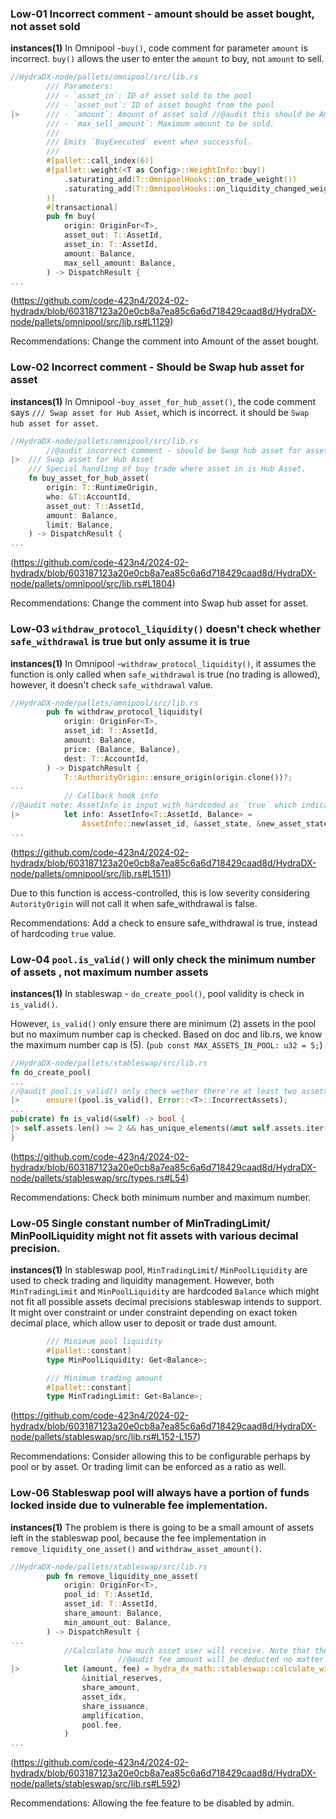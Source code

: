 ### Low-01 Incorrect comment - amount should be asset bought, not asset sold
**instances(1)**
In Omnipool -`buy()`, code comment for parameter `amount` is incorrect. `buy()` allows the user to enter the `amount` to buy, not `amount` to sell.
```rust
//HydraDX-node/pallets/omnipool/src/lib.rs
		/// Parameters:
		/// - `asset_in`: ID of asset sold to the pool
		/// - `asset_out`: ID of asset bought from the pool
|>		/// - `amount`: Amount of asset sold //@audit this should be Amount of asset bought
		/// - `max_sell_amount`: Maximum amount to be sold.
		///
		/// Emits `BuyExecuted` event when successful.
		///
		#[pallet::call_index(6)]
		#[pallet::weight(<T as Config>::WeightInfo::buy()
			.saturating_add(T::OmnipoolHooks::on_trade_weight())
			.saturating_add(T::OmnipoolHooks::on_liquidity_changed_weight())
		)]
		#[transactional]
		pub fn buy(
			origin: OriginFor<T>,
			asset_out: T::AssetId,
			asset_in: T::AssetId,
			amount: Balance,
			max_sell_amount: Balance,
		) -> DispatchResult {
...
```
(https://github.com/code-423n4/2024-02-hydradx/blob/603187123a20e0cb8a7ea85c6a6d718429caad8d/HydraDX-node/pallets/omnipool/src/lib.rs#L1129)

Recommendations:
Change the comment into Amount of the asset bought.

### Low-02 Incorrect comment - Should be Swap hub asset for asset  
**instances(1)**
In Omnipool -`buy_asset_for_hub_asset()`, the code comment says `/// Swap asset for Hub Asset`, which is incorrect. it should be `Swap hub asset for asset`.
```rust
//HydraDX-node/pallets/omnipool/src/lib.rs
        //@audit incorrect comment - should be Swap hub asset for asset.
|>	/// Swap asset for Hub Asset
	/// Special handling of buy trade where asset in is Hub Asset.
	fn buy_asset_for_hub_asset(
		origin: T::RuntimeOrigin,
		who: &T::AccountId,
		asset_out: T::AssetId,
		amount: Balance,
		limit: Balance,
	) -> DispatchResult {
...
```
(https://github.com/code-423n4/2024-02-hydradx/blob/603187123a20e0cb8a7ea85c6a6d718429caad8d/HydraDX-node/pallets/omnipool/src/lib.rs#L1804)

Recommendations:
Change the comment into Swap hub asset for asset.

### Low-03 `withdraw_protocol_liquidity()` doesn't check whether `safe_withdrawal` is true but only assume it is true
**instances(1)**
In Omnipool -`withdraw_protocol_liquidity()`, it assumes the function is only called when `safe_withdrawal` is true (no trading is allowed), however, it doesn't check `safe_withdrawal` value.
```rust
//HydraDX-node/pallets/omnipool/src/lib.rs
		pub fn withdraw_protocol_liquidity(
			origin: OriginFor<T>,
			asset_id: T::AssetId,
			amount: Balance,
			price: (Balance, Balance),
			dest: T::AccountId,
		) -> DispatchResult {
			T::AuthorityOrigin::ensure_origin(origin.clone())?;
...
			// Callback hook info
//@audit note: AssetInfo is input with hardcoded as `true` which indicates safe_withdrawal is true
|>			let info: AssetInfo<T::AssetId, Balance> =
				AssetInfo::new(asset_id, &asset_state, &new_asset_state, &state_changes.asset, true);
...
```
(https://github.com/code-423n4/2024-02-hydradx/blob/603187123a20e0cb8a7ea85c6a6d718429caad8d/HydraDX-node/pallets/omnipool/src/lib.rs#L1511)

Due to this function is access-controlled, this is low severity considering `AutorityOrigin` will not call it when safe_withdrawal is false.

Recommendations:
Add a check to ensure safe_withdrawal is true, instead of hardcoding `true` value.


### Low-04 `pool.is_valid()` will only check the minimum number of assets , not maximum number assets
**instances(1)**
In stableswap - `do_create_pool()`, pool validity is check in `is_valid()`. 

However, `is_valid()` only ensure there are minimum (2) assets in the pool but no maximum number cap is checked. Based on doc and lib.rs, we know the maximum number cap is (5). (`pub const MAX_ASSETS_IN_POOL: u32 = 5;`)
```rust
//HydraDX-node/pallets/stableswap/src/lib.rs
fn do_create_pool(
...
//@audit pool.is_valid() only check wether there're at least two assets in the pool, but it didn't check whether the max is over 5. 
|>		ensure!(pool.is_valid(), Error::<T>::IncorrectAssets);
...
pub(crate) fn is_valid(&self) -> bool {
|> self.assets.len() >= 2 && has_unique_elements(&mut self.assets.iter())
}
```
(https://github.com/code-423n4/2024-02-hydradx/blob/603187123a20e0cb8a7ea85c6a6d718429caad8d/HydraDX-node/pallets/stableswap/src/types.rs#L54)

Recommendations:
Check both minimum number and maximum number.

### Low-05 Single constant number of MinTradingLimit/ MinPoolLiquidity might not fit assets with various decimal precision.
**instances(1)**
In stableswap pool, `MinTradingLimit`/ `MinPoolLiquidity` are used to check trading and liquidity management. However, both `MinTradingLimit` and `MinPoolLiquidity` are hardcoded `Balance` which might not fit all possible assets decimal precisions stableswap intends to support. It might over constraint or under constraint depending on exact token decimal place, which allow user to deposit or trade dust amount.
```rust
		/// Minimum pool liquidity
		#[pallet::constant]
		type MinPoolLiquidity: Get<Balance>;

		/// Minimum trading amount
		#[pallet::constant]
		type MinTradingLimit: Get<Balance>;
```
(https://github.com/code-423n4/2024-02-hydradx/blob/603187123a20e0cb8a7ea85c6a6d718429caad8d/HydraDX-node/pallets/stableswap/src/lib.rs#L152-L157)

Recommendations:
Consider allowing this to be configurable perhaps by pool or by asset. Or trading limit can be enforced as a ratio as well.

### Low-06 Stableswap pool will always have a portion of funds locked inside due to vulnerable fee implementation.
**instances(1)**
The problem is there is going to be a small amount of assets left in the stableswap pool, because the fee implementation in `remove_liquidity_one_asset()` and `withdraw_asset_amount()`. 
```rust
//HydraDX-node/pallets/stableswap/src/lib.rs
		pub fn remove_liquidity_one_asset(
			origin: OriginFor<T>,
			pool_id: T::AssetId,
			asset_id: T::AssetId,
			share_amount: Balance,
			min_amount_out: Balance,
		) -> DispatchResult {
...
			//Calculate how much asset user will receive. Note that the fee is already subtracted from the amount.
                        //@audit fee amount will be deducted no matter the current reserve state
|>			let (amount, fee) = hydra_dx_math::stableswap::calculate_withdraw_one_asset::<D_ITERATIONS, Y_ITERATIONS>(
				&initial_reserves,
				share_amount,
				asset_idx,
				share_issuance,
				amplification,
				pool.fee,
			)
...
```
(https://github.com/code-423n4/2024-02-hydradx/blob/603187123a20e0cb8a7ea85c6a6d718429caad8d/HydraDX-node/pallets/stableswap/src/lib.rs#L592)

Recommendations:
Allowing the fee feature to be disabled by admin.





